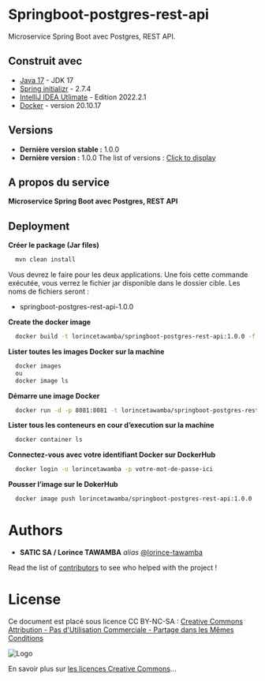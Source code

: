 # Springboot-postgres-rest-api 

Microservice Spring Boot avec Postgres, REST API.  

## Construit avec 

* [Java 17](https://www.java.com/fr/download/) - JDK 17
* [Spring initializr](https://start.spring.io/) - 2.7.4  
* [IntelliJ IDEA Utlimate](https://www.jetbrains.com/fr-fr/idea/) - Edition 2022.2.1 
* [Docker](https://www.docker.com/) - version 20.10.17 

## Versions

- **Dernière version stable :** 1.0.0
- **Dernière version :** 1.0.0
The list of versions : [Click to display](https://github.com/LorinceTawamba/springboot-postgres-rest-api/tags) 

## A propos du service 

**Microservice Spring Boot avec Postgres, REST API** 

## Deployment

**Créer le package (Jar files)**

```bash
  mvn clean install
```

Vous devrez le faire pour les deux applications. Une fois cette commande exécutée, vous verrez le fichier jar disponible dans le dossier cible. Les noms de fichiers seront :

- springboot-postgres-rest-api-1.0.0

**Create the docker image**

```bash
  docker build -t lorincetawamba/springboot-postgres-rest-api:1.0.0 -f Dockerfile .
```

**Lister toutes les images Docker sur la machine**

```bash
  docker images 
  ou 
  docker image ls
```

**Démarre une image Docker**

```bash
  docker run -d -p 8081:8081 -t lorincetawamba/springboot-postgres-rest-api:1.0.0
```

**Lister tous les conteneurs en cour d’execution sur la machine**

```bash
  docker container ls
``` 

**Connectez-vous avec votre identifiant Docker sur DockerHub**

```bash
  docker login -u lorincetawamba -p votre-mot-de-passe-ici
```

**Pousser l’image sur le DokerHub**

```bash
  docker image push lorincetawamba/springboot-postgres-rest-api:1.0.0
```

# Authors

* **SATIC SA / Lorince TAWAMBA** _alias_ [@lorince-tawamba](https://github.com/LorinceTawamba)

Read the list of [contributors](https://github.com/LorinceTawamba/springboot-postgres-rest-api/contributors) to see who helped with the project ! 

# License

Ce document est placé sous licence CC BY-NC-SA :  [Creative Commons
Attribution - Pas d'Utilisation Commerciale - Partage dans les Mêmes Conditions](https://creativecommons.org/licenses/by-nc-sa/4.0/)

![Logo](https://licensebuttons.net/l/by-nc-sa/3.0/88x31.png)

En savoir plus sur [les licences Creative Commons](https://creativecommons.org/licenses/?lang=fr-FR)...

